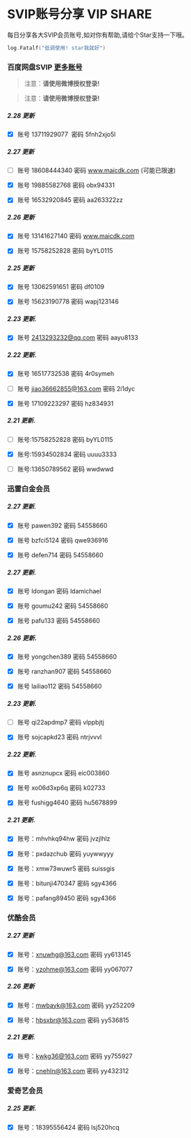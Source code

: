 # SVIP账号分享 VIP SHARE

每日分享各大SVIP会员账号,如对你有帮助,请给个Star支持一下哦。

```go
log.Fatalf("低调使用! star我就好")
```

### 百度网盘SVIP [更多账号](https://goyoka.com/wangpan)

> 注意：**请使用微博授权登录!**

> 注意：**请使用微博授权登录!**

##### 2.28 更新

- [x] 账号 13711929077  密码 5fnh2xjo5l 


##### 2.27 更新

- [ ] 账号 18608444340 密码 www.maicdk.com   (可能已限速)

- [x] 账号 19885582768 密码 obx94331

- [x] 账号 16532920845 密码 aa263322zz

##### 2.26 更新

- [x] 账号 13141627140 密码 www.maicdk.com

- [x] 账号 15758252828 密码 byYL0115

##### 2.25 更新

- [x] 账号 13062591651 密码 df0109

- [x] 账号 15623190778 密码 wapj123146

##### 2.23 更新. 

- [x] 账号 2413293232@qq.com 密码 aayu8133

##### 2.22 更新. 

- [x] 账号 16517732538 密码 4r0symeh

- [ ] 账号 jiao36662855@163.com 密码 2i1dyc

- [x] 账号 17109223297 密码 hz834931

##### 2.21 更新.

- [ ] 账号:15758252828 密码 byYL0115

- [x] 账号:15934502834 密码 uuuu3333

- [ ] 账号:13650789562 密码 wwdwwd

### 迅雷白金会员

##### 2.27 更新.

- [x] 账号 pawen392 密码 54558660

- [x] 账号 bzfci5124 密码 qwe936916

- [x] 账号 defen714 密码 54558660

##### 2.27 更新.

- [x] 账号 ldongan 密码 ldamichael

- [x] 账号 goumu242 密码 54558660

- [x] 账号 pafu133 密码 54558660

##### 2.26 更新.

- [x] 账号 yongchen389 密码 54558660

- [x] 账号 ranzhan907 密码 54558660

- [x] 账号 lailiao112 密码 54558660

##### 2.23 更新.

- [ ] 账号 qi22apdmp7 密码 vlppbjtj

- [x] 账号 sojcapkd23 密码 ntrjvvvl

##### 2.22 更新.

- [x] 账号 asnznupcx 密码 eic003860

- [x] 账号 xo06d3xp6q 密码 k02733

- [x] 账号 fushigg4640 密码 hu5678899

##### 2.21 更新. 

- [x] 账号：mhvhkq94hw 密码 jvzjlhlz

- [x] 账号：pxdazchub 密码 yuywwyyy

- [x] 账号：xmw73wuwr5 密码 suissgis

- [x] 账号：bitunji470347 密码 sgy4366

- [x] 账号：pafang89450 密码 sgy4366

### 优酷会员

##### 2.27 更新

- [x] 账号：xnuwhg@163.com 密码 yy613145

- [x] 账号：yzohme@163.com 密码 yy067077

##### 2.26 更新

- [x] 账号：mwbayk@163.com 密码 yy252209

- [x] 账号：hbsxbr@163.com 密码 yy536815

##### 2.21 更新.

- [x] 账号：kwkg36@163.com 密码 yy755927

- [x] 账号：cnehln@163.com 密码 yy432312

### 爱奇艺会员

##### 2.25 更新. 

- [x] 账号：18395556424 密码 lsj520hcq


